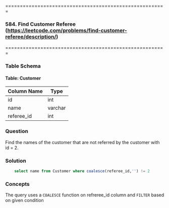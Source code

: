 =======================================================
### 584. Find Customer Referee (https://leetcode.com/problems/find-customer-referee/description/)
=======================================================

### Table Schema

#### Table: Customer


| Column Name | Type    |
|-------------|---------|
| id          | int     |
| name        | varchar |
| referee_id  | int     |


### Question

Find the names of the customer that are not referred by the customer with id = 2.

### Solution

```sql
    select name from Customer where coalesce(referee_id,'') != 2
```

### Concepts

The query uses a `COALESCE` function on refreree_id column and `FILTER` based on given condition
